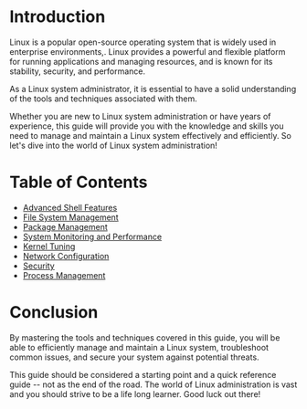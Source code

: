 # Introduction

Linux is a popular open-source operating system that is widely used in enterprise environments,. Linux provides a powerful and flexible platform for running applications and managing resources, and is known for its stability, security, and performance.

As a Linux system administrator, it is essential to have a solid understanding of the tools and techniques associated with them.

Whether you are new to Linux system administration or have years of experience, this guide will provide you with the knowledge and skills you need to manage and maintain a Linux system effectively and efficiently. So let's dive into the world of Linux system administration!

# Table of Contents

- [Advanced Shell Features](documentation/advanced-shell-features.md)
- [File System Management](documentation/file-system-management.md)
- [Package Management](documentation/package-management.md)
- [System Monitoring and Performance](documentation/system-monitoring-and-performance.md)
- [Kernel Tuning](documentation/kernel-tuning.md)
- [Network Configuration](documentation/network-configuration.md)
- [Security](documentation/security.md)
- [Process Management](documentation/process-management.md)

# Conclusion

By mastering the tools and techniques covered in this guide, you will be able to efficiently manage and maintain a Linux system, troubleshoot common issues, and secure your system against potential threats.

This guide should be considered a starting point and a quick reference guide -- not as the end of the road. The world of Linux administration is vast and you should strive to be a life long learner. Good luck out there!